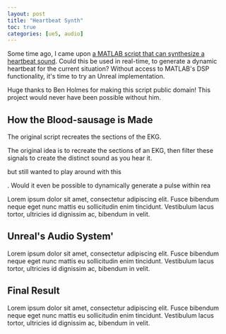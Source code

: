 ```yaml
---
layout: post
title: "Heartbeat Synth"
toc: true
categories: [ue5, audio]
---
```


Some time ago, I came upon [a MATLAB script that can synthesize a heartbeat sound](https://github.com/bencholmes/heartbeat). Could this be used in real-time, to generate a dynamic heartbeat for the current situation? Without access to MATLAB's DSP functionality, it's time to try an Unreal implementation.

Huge thanks to Ben Holmes for making this script public domain! This project would never have been possible without him.

## How the Blood-sausage is Made
<a name="matlab"></a>

The original script recreates the sections of the EKG.

The original idea is to recreate the sections of an EKG, then filter these signals to create the distinct sound as you hear it.



but still wanted to play around with this

. Would it even be possible to dynamically generate a pulse within rea


Lorem ipsum dolor sit amet, consectetur adipiscing elit. Fusce bibendum neque eget nunc mattis eu sollicitudin enim tincidunt. Vestibulum lacus tortor, ultricies id dignissim ac, bibendum in velit.

## Unreal's Audio System'
<a name="unreal"></a>

Lorem ipsum dolor sit amet, consectetur adipiscing elit. Fusce bibendum neque eget nunc mattis eu sollicitudin enim tincidunt. Vestibulum lacus tortor, ultricies id dignissim ac, bibendum in velit.

## Final Result
<a name="result"></a>

Lorem ipsum dolor sit amet, consectetur adipiscing elit. Fusce bibendum neque eget nunc mattis eu sollicitudin enim tincidunt. Vestibulum lacus tortor, ultricies id dignissim ac, bibendum in velit.

